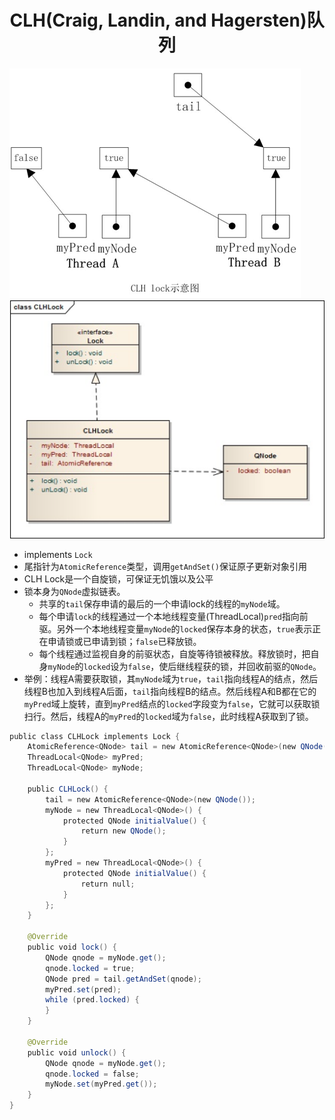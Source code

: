 # <center>CLH(Craig, Landin, and Hagersten)队列</center>


![CLH1](./Images/clh_process.png) ![CLH2](./Images/clh_uml.png)

* implements `Lock`
* 尾指针为`AtomicReference`类型，调用`getAndSet()`保证原子更新对象引用
* CLH Lock是一个自旋锁，可保证无饥饿以及公平
* 锁本身为`QNode`虚拟链表。
    * 共享的`tail`保存申请的最后的一个申请lock的线程的`myNode`域。
    * 每个申请`lock`的线程通过一个本地线程变量(ThreadLocal)`pred`指向前驱。另外一个本地线程变量`myNode`的`locked`保存本身的状态，`true`表示正在申请锁或已申请到锁；`false`已释放锁。
    * 每个线程通过监视自身的前驱状态，自旋等待锁被释放。释放锁时，把自身`myNode`的`locked`设为`false`，使后继线程获的锁，并回收前驱的`QNode`。
* 举例：线程A需要获取锁，其`myNode`域为`true`，`tail`指向线程A的结点，然后线程B也加入到线程A后面，`tail`指向线程B的结点。然后线程A和B都在它的`myPred`域上旋转，直到`myPred`结点的`locked`字段变为`false`，它就可以获取锁扫行。然后，线程A的`myPred`的`locked`域为`false`，此时线程A获取到了锁。

```java
public class CLHLock implements Lock {  
    AtomicReference<QNode> tail = new AtomicReference<QNode>(new QNode());  
    ThreadLocal<QNode> myPred;  
    ThreadLocal<QNode> myNode;  
  
    public CLHLock() {  
        tail = new AtomicReference<QNode>(new QNode());  
        myNode = new ThreadLocal<QNode>() {  
            protected QNode initialValue() {  
                return new QNode();  
            }  
        };  
        myPred = new ThreadLocal<QNode>() {  
            protected QNode initialValue() {  
                return null;  
            }  
        };  
    }  
  
    @Override  
    public void lock() {  
        QNode qnode = myNode.get();  
        qnode.locked = true;  
        QNode pred = tail.getAndSet(qnode);  
        myPred.set(pred);  
        while (pred.locked) {  
        }  
    }  
  
    @Override  
    public void unlock() {  
        QNode qnode = myNode.get();  
        qnode.locked = false;  
        myNode.set(myPred.get());  
    }  
} 
```